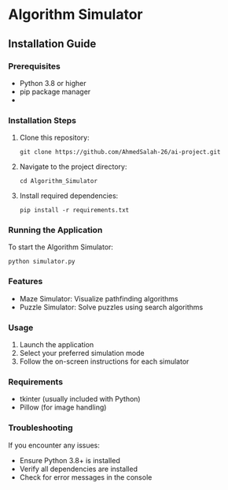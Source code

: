 # Algorithm Simulator

## Installation Guide

### Prerequisites
- Python 3.8 or higher
- pip package manager
- 
### Installation Steps
1. Clone this repository:
   ```
   git clone https://github.com/AhmedSalah-26/ai-project.git
   ```
2. Navigate to the project directory:
   ```
   cd Algorithm_Simulator
   ```
3. Install required dependencies:
   ```
   pip install -r requirements.txt
   ```

### Running the Application
To start the Algorithm Simulator:
```
python simulator.py
```

### Features
-  Maze Simulator: Visualize pathfinding algorithms
-  Puzzle Simulator: Solve puzzles using search algorithms

### Usage
1. Launch the application
2. Select your preferred simulation mode
3. Follow the on-screen instructions for each simulator

### Requirements
- tkinter (usually included with Python)
- Pillow (for image handling)

### Troubleshooting
If you encounter any issues:
- Ensure Python 3.8+ is installed
- Verify all dependencies are installed
- Check for error messages in the console
